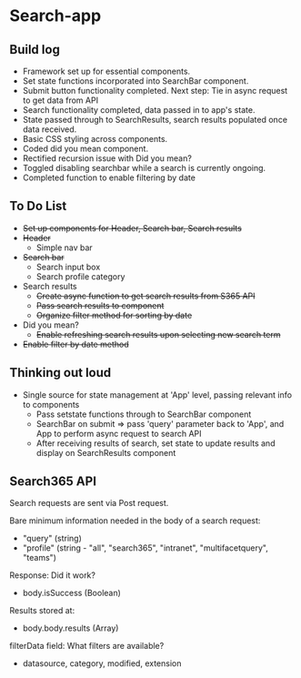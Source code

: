 # Search-app

## Build log
- Framework set up for essential components.
- Set state functions incorporated into SearchBar component.
- Submit button functionality completed. Next step: Tie in async request to get data from API
- Search functionality completed, data passed in to app's state.
- State passed through to SearchResults, search results populated once data received.
- Basic CSS styling across components.
- Coded did you mean component.
- Rectified recursion issue with Did you mean?
- Toggled disabling searchbar while a search is currently ongoing.
- Completed function to enable filtering by date

## To Do List
- ~~Set up components for Header, Search bar, Search results~~
- ~~Header~~
  - Simple nav bar
- ~~Search bar~~
  - Search input box
  - Search profile category
- Search results
  - ~~Create async function to get search results from S365 API~~
  - ~~Pass search results to component~~
  - ~~Organize filter method for sorting by date~~
- Did you mean?
  - ~~Enable refreshing search results upon selecting new search term~~
- ~~Enable filter by date method~~

## Thinking out loud
- Single source for state management at 'App' level, passing relevant info to components
  - Pass setstate functions through to SearchBar component
  - SearchBar on submit => pass 'query' parameter back to 'App', and App to perform async request to search API
  - After receiving results of search, set state to update results and display on SearchResults component

## Search365 API
Search requests are sent via Post request.

Bare minimum information needed in the body of a search request:
- "query" (string)
- "profile" (string - "all", "search365", "intranet", "multifacetquery", "teams")

Response:
Did it work?
- body.isSuccess (Boolean)

Results stored at:
- body.body.results (Array)

filterData field:
What filters are available?
- datasource, category, modified, extension